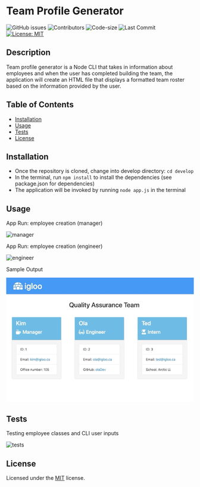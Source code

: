 
# Team Profile Generator

![GitHub issues](https://img.shields.io/github/issues-raw/Lagbana/employee-profile-generator) ![Contributors](https://img.shields.io/github/contributors/Lagbana/employee-profile-generator) ![Code-size](https://img.shields.io/github/languages/code-size/Lagbana/employee-profile-generator) ![Last Commit](https://img.shields.io/github/last-commit/Lagbana/team-profile-generator) [![License: MIT](https://img.shields.io/badge/License-MIT-yellow.svg)](https://opensource.org/licenses/MIT)

## Description
Team profile generator is a Node CLI that takes in information about employees and when the user has completed building the team, the application will create an HTML file that displays a formatted team roster based on the information provided by the user.

## Table of Contents

* [Installation](#installation)
* [Usage](#usage)
* [Tests](#tests)
* [License](#license)

## Installation
  
 - Once the repository is cloned, change into develop directory: `cd develop` 
 - In the terminal, run `npm install` to install the dependencies (see package.json for dependencies) 
 - The application will be invoked by running `node app.js` in the terminal

## Usage

App Run: employee creation (manager)

![manager](./assets/app1.gif)

App Run: employee creation (engineer)

![engineer](./assets/app2.gif)

Sample Output

![output](./assets/output.png)


## Tests
Testing employee classes and CLI user inputs

![tests](./assets/tests.gif)

## License
Licensed under the [MIT](https://choosealicense.com/licenses/mit/) license.
